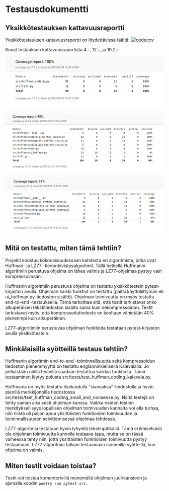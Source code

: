 # Testausdokumentti

## Yksikkötestauksen kattavuusraportti

Yksikkötestauksen kattavuusraportti on löydettävissä täältä:
[![codecov](https://codecov.io/gh/susannakinnunen/tiralabra-tiedontiivistys-algoritmit/branch/main/graph/badge.svg?token=KEMF99W3XG)](https://codecov.io/gh/susannakinnunen/tiralabra-tiedontiivistys-algoritmit)

Kuvat testauksen kattavuusraportista 4.-, 12.-, ja 19.2.:

![Testikattavuusraportti-kuva 4.2.](https://github.com/susannakinnunen/tiralabra-tiedontiivistys-algoritmit/blob/main/dokumentaatio/kuvat/Coveragereport%20from%202023-02-04%2011-21-23.png)

![Testikattavuusraportti-kuva 12.2.](https://github.com/susannakinnunen/tiralabra-tiedontiivistys-algoritmit/blob/main/dokumentaatio/kuvat/Coverage_report%20from%202023-02-12%2013-43-30.png)

![Testikattavuusraportti-kuva 19.2.](https://github.com/susannakinnunen/tiralabra-tiedontiivistys-algoritmit/blob/main/dokumentaatio/kuvat/Coveragereport%20from%202023-02-19%2020-54-05.png)



## Mitä on testattu, miten tämä tehtiin?

Projekti koostuu kokonaisuudessaan kahdesta eri algoritmista, jotka ovat Huffman- ja LZ77 -tiedontiivistysalgoritmit. Tällä hetkellä Huffmanin algoritmiin perustuva ohjelma on lähes valmis ja LZ77-ohjelmaa pystyy vain kompressoimaan. 

Huffmanin algoritmiin perustuva ohjelma on testattu yksikkötestein pytest-kirjaston avulla. Ohjelman kaikki funktiot on testattu (paitsi käyttöliittymän eli ui_huffman.py-tiedoston sisältö). Ohjelman toimivuutta on myös testattu end-to-end -testauksella. Tämä tarkoittaa sitä, että testit tarkistavat onko alkuperäisen tekstitiedoston sisältö sama kuin dekompressoidun. Testit tarkistavat myös, että kompressoitutiedosto on kooltaan vähintään 40% pienenmpi kuin alkuperäinen. 

LZ77-algoritimiin perustuvaa ohjelman funktioita testataan pytest-kirjaston avulla yksikkötestein.

## Minkälaisilla syötteillä testaus tehtiin?
Huffmanin algoritmin end-to-end -toiminnallisuutta sekä kompressoidun tiedoston pienemmyyttä on testattu englanninkielisellä Kalevalalla. Jo pelkästään näillä testeillä saadaan testattua kaikkia funktioita. Tämä testaaminen löytyy polusta src/tests/test_huffman_coding_kalevala.py.

Huffmania on myös testattu itseluodulla "siansaksa"-tiedostolla ja hyvin pienillä merkkijonoilla tiedostossa src/tests/test_huffman_coding_small_and_nonsense.py. Näitä testejä on tehty saman aikaisesti ohjelman kanssa. Vaikka näiden testien merkityksellisyys lopullisen ohjelman toimivuuden kannalta voi olla turhaa, niin niistä oli paljon apua yksittäisten funktioiden toimivuuden ja toiminnallisuuden selvittämisessä ohjelmaa tehdessä.

LZ77-algoritmia testataan hyvin lyhyellä tekstinpätkällä. Tämä ei ilmiselvästi ole ohjelman toimivuutta kunnolla testaava tapa, mutta se on tässä vaiheessa tehty niin, jotta yksittäisten funktioiden toimivuutta pystyy testaamaan. LZ77-algoritmia tullaan testaamaan isommilla syötteillä, kun ohjelma on valmis.

## Miten testit voidaan toistaa?
Testit voi toistaa komentorivillä menemällä ohjelman juurikansioon ja ajamalla koodin ```poetry run pytest src```.
